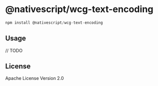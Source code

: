 # @nativescript/wcg-text-encoding

```javascript
npm install @nativescript/wcg-text-encoding
```

## Usage

// TODO

## License

Apache License Version 2.0
